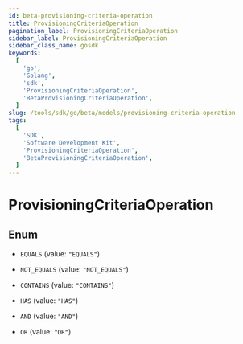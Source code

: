 ```yaml
---
id: beta-provisioning-criteria-operation
title: ProvisioningCriteriaOperation
pagination_label: ProvisioningCriteriaOperation
sidebar_label: ProvisioningCriteriaOperation
sidebar_class_name: gosdk
keywords:
  [
    'go',
    'Golang',
    'sdk',
    'ProvisioningCriteriaOperation',
    'BetaProvisioningCriteriaOperation',
  ]
slug: /tools/sdk/go/beta/models/provisioning-criteria-operation
tags:
  [
    'SDK',
    'Software Development Kit',
    'ProvisioningCriteriaOperation',
    'BetaProvisioningCriteriaOperation',
  ]
---
```


# ProvisioningCriteriaOperation

## Enum

- `EQUALS` (value: `"EQUALS"`)

- `NOT_EQUALS` (value: `"NOT_EQUALS"`)

- `CONTAINS` (value: `"CONTAINS"`)

- `HAS` (value: `"HAS"`)

- `AND` (value: `"AND"`)

- `OR` (value: `"OR"`)
